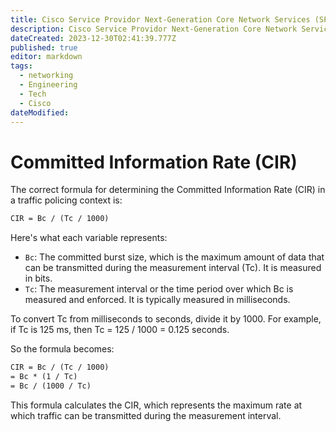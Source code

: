 ```yaml
---
title: Cisco Service Providor Next-Generation Core Network Services (SPCORE)
description: Cisco Service Providor Next-Generation Core Network Services (SPCORE) Description
dateCreated: 2023-12-30T02:41:39.777Z
published: true
editor: markdown
tags:
  - networking
  - Engineering
  - Tech
  - Cisco
dateModified: 
---
```

# Committed Information Rate (CIR)
The correct formula for determining the Committed Information Rate (CIR) in a traffic policing context is:

```markdown
CIR = Bc / (Tc / 1000)
```

Here's what each variable represents:
- `Bc`: The committed burst size, which is the maximum amount of data that can be transmitted during the measurement interval (Tc). It is measured in bits.
- `Tc`: The measurement interval or the time period over which Bc is measured and enforced. It is typically measured in milliseconds.

To convert Tc from milliseconds to seconds, divide it by 1000. For example, if Tc is 125 ms, then Tc = 125 / 1000 = 0.125 seconds.

So the formula becomes:
```markdown
CIR = Bc / (Tc / 1000)
= Bc * (1 / Tc)
= Bc / (1000 / Tc)
```

This formula calculates the CIR, which represents the maximum rate at which traffic can be transmitted during the measurement interval.